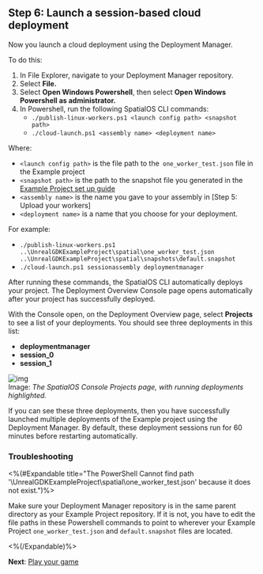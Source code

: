 ## Step 6: Launch a session-based cloud deployment

Now you launch a cloud deployment using the Deployment Manager.

To do this: 

1. In File Explorer, navigate to your Deployment Manager repository.
1. Select **File.**
1. Select **Open Windows Powershell**, then select **Open Windows Powershell as administrator.**
1. In Powershell, run the following SpatialOS CLI commands: 
	* `./publish-linux-workers.ps1 <launch config path> <snapshot path>`
	* `./cloud-launch.ps1 <assembly name> <deployment name>`

Where:

* `<launch config path>` is the file path to the` one_worker_test.json` file in the Example project
* `<snapshot path>` is the path to the snapshot file you generated in the [Example Project set up guide]({{urlRoot}}/content/get-started/example-project/exampleproject-local-deployment)
*  `<assembly name>` is the name you gave to your assembly in [Step 5: Upload your workers]
*  `<deployment name>` is a name that you choose for your deployment. 
	

For example: 

* `./publish-linux-workers.ps1 ..\UnrealGDKExampleProject\spatial\one_worker_test.json ..\UnrealGDKExampleProject\spatial\snapshots\default.snapshot`
* `./cloud-launch.ps1 sessionassembly deploymentmanager`

After running these commands, the SpatialOS CLI automatically deploys your project. The Deployment Overview Console page opens automatically after your project has successfully deployed.

With the Console open, on the Deployment Overview page, select **Projects** to see a list of your deployments. You should see three deployments in this list: 

* **deploymentmanager**
* **session_0**
* **session_1**

![img]({{assetRoot}}assets/deployment-manager/deploymentmgr-consoledeployments.png)<br/>
Image: *The SpatialOS Console Projects page,  with running deployments highlighted.*

If you can see these three deployments, then you have successfully launched multiple deployments of the Example project using the Deployment Manager. By default, these deployment sessions run for 60 minutes before restarting automatically. 

### Troubleshooting

<%(#Expandable title="The PowerShell Cannot find path '\UnrealGDKExampleProject\spatial\one_worker_test.json' because it does not exist.")%>

Make sure your Deployment Manager repository is in the same parent directory as your Example Project repository. If it is not, you have to edit the file paths in these Powershell commands to point to wherever your Example Project `one_worker_test.json` and `default.snapshot` files are located. 

<%(/Expandable)%>

**Next**: [Play your game]({{urlRoot}}/content/tutorials/deployment-manager/tutorial-deploymentmgr-play)